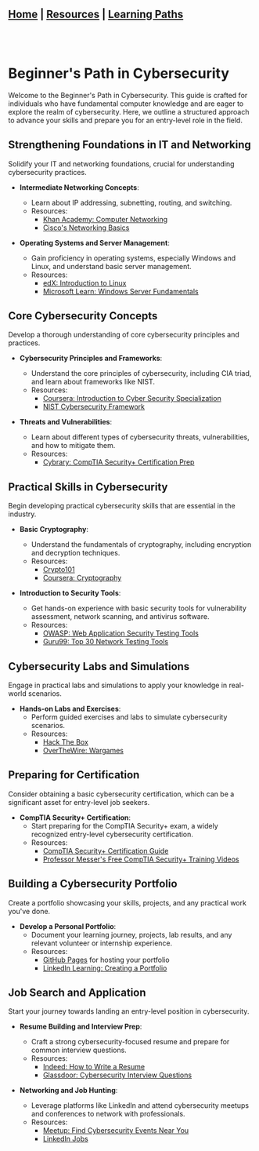 ## [Home](/index.md) | [Resources](/resources.md) | [Learning Paths](/learning-paths.md)
<br />
<br />

# Beginner's Path in Cybersecurity

Welcome to the Beginner's Path in Cybersecurity. This guide is crafted for individuals who have fundamental computer knowledge and are eager to explore the realm of cybersecurity. Here, we outline a structured approach to advance your skills and prepare you for an entry-level role in the field.

## Strengthening Foundations in IT and Networking

Solidify your IT and networking foundations, crucial for understanding cybersecurity practices.

- **Intermediate Networking Concepts**:
  - Learn about IP addressing, subnetting, routing, and switching.
  - Resources:
    - [Khan Academy: Computer Networking](https://www.khanacademy.org/computing/computer-science/internet-intro/internet-works-intro)
    - [Cisco's Networking Basics](https://www.netacad.com/courses/networking/networking-basics)

- **Operating Systems and Server Management**:
  - Gain proficiency in operating systems, especially Windows and Linux, and understand basic server management.
  - Resources:
    - [edX: Introduction to Linux](https://www.edx.org/course/introduction-to-linux)
    - [Microsoft Learn: Windows Server Fundamentals](https://docs.microsoft.com/en-us/learn/paths/windows-server-fundamentals/)

## Core Cybersecurity Concepts

Develop a thorough understanding of core cybersecurity principles and practices.

- **Cybersecurity Principles and Frameworks**:
  - Understand the core principles of cybersecurity, including CIA triad, and learn about frameworks like NIST.
  - Resources:
    - [Coursera: Introduction to Cyber Security Specialization](https://www.coursera.org/specializations/intro-cyber-security)
    - [NIST Cybersecurity Framework](https://www.nist.gov/cyberframework)

- **Threats and Vulnerabilities**:
  - Learn about different types of cybersecurity threats, vulnerabilities, and how to mitigate them.
  - Resources:
    - [Cybrary: CompTIA Security+ Certification Prep](https://www.cybrary.it/course/comptia-security-plus/)

## Practical Skills in Cybersecurity

Begin developing practical cybersecurity skills that are essential in the industry.

- **Basic Cryptography**:
  - Understand the fundamentals of cryptography, including encryption and decryption techniques.
  - Resources:
    - [Crypto101](https://www.crypto101.io/)
    - [Coursera: Cryptography](https://www.coursera.org/learn/crypto)

- **Introduction to Security Tools**:
  - Get hands-on experience with basic security tools for vulnerability assessment, network scanning, and antivirus software.
  - Resources:
    - [OWASP: Web Application Security Testing Tools](https://owasp.org/www-community/Vulnerability_Scanning_Tools)
    - [Guru99: Top 30 Network Testing Tools](https://www.guru99.com/network-testing-tools.html)

## Cybersecurity Labs and Simulations

Engage in practical labs and simulations to apply your knowledge in real-world scenarios.

- **Hands-on Labs and Exercises**:
  - Perform guided exercises and labs to simulate cybersecurity scenarios.
  - Resources:
    - [Hack The Box](https://www.hackthebox.eu/)
    - [OverTheWire: Wargames](https://overthewire.org/wargames/)

## Preparing for Certification

Consider obtaining a basic cybersecurity certification, which can be a significant asset for entry-level job seekers.

- **CompTIA Security+ Certification**:
  - Start preparing for the CompTIA Security+ exam, a widely recognized entry-level cybersecurity certification.
  - Resources:
    - [CompTIA Security+ Certification Guide](https://www.comptia.org/certifications/security)
    - [Professor Messer's Free CompTIA Security+ Training Videos](https://www.professormesser.com/security-plus/sy0-601/sy0-601-training-course/)

## Building a Cybersecurity Portfolio

Create a portfolio showcasing your skills, projects, and any practical work you've done.

- **Develop a Personal Portfolio**:
  - Document your learning journey, projects, lab results, and any relevant volunteer or internship experience.
  - Resources:
    - [GitHub Pages](https://pages.github.com/) for hosting your portfolio
    - [LinkedIn Learning: Creating a Portfolio](https://www.linkedin.com/learning/creating-your-personal-brand)

## Job Search and Application

Start your journey towards landing an entry-level position in cybersecurity.

- **Resume Building and Interview Prep**:
  - Craft a strong cybersecurity-focused resume and prepare for common interview questions.
  - Resources:
    - [Indeed: How to Write a Resume](https://www.indeed.com/career-advice/resumes-cover-letters/how-to-write-a-resume)
    - [Glassdoor: Cybersecurity Interview Questions](https://www.glassdoor.com/Interview/cyber-security-interview-questions-SRCH_KO0,14.htm)

- **Networking and Job Hunting**:
  - Leverage platforms like LinkedIn and attend cybersecurity meetups and conferences to network with professionals.
  - Resources:
    - [Meetup: Find Cybersecurity Events Near You](https://www.meetup.com/topics/cyber-security/)
    - [LinkedIn Jobs](https://www.linkedin.com/jobs/)
